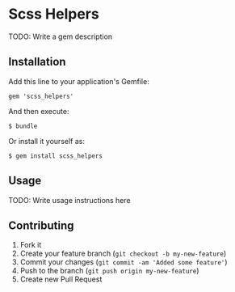 # Scss Helpers

TODO: Write a gem description

## Installation

Add this line to your application's Gemfile:

    gem 'scss_helpers'

And then execute:

    $ bundle

Or install it yourself as:

    $ gem install scss_helpers

## Usage

TODO: Write usage instructions here

## Contributing

1. Fork it
2. Create your feature branch (`git checkout -b my-new-feature`)
3. Commit your changes (`git commit -am 'Added some feature'`)
4. Push to the branch (`git push origin my-new-feature`)
5. Create new Pull Request

